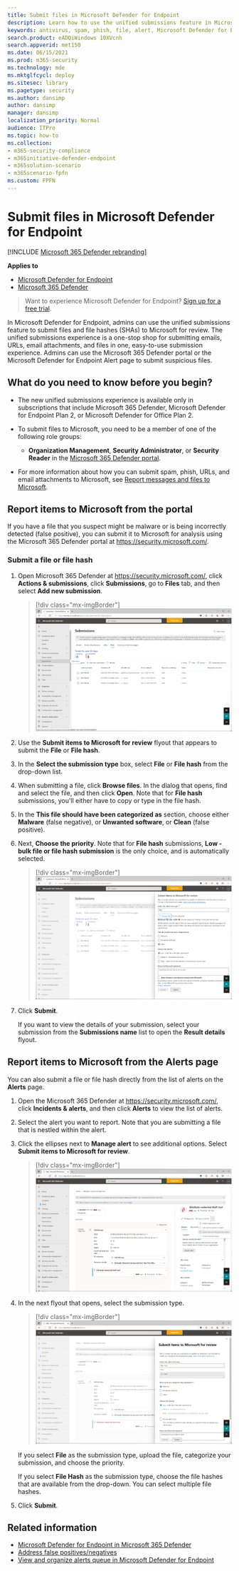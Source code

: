 ```yaml
---
title: Submit files in Microsoft Defender for Endpoint
description: Learn how to use the unified submissions feature in Microsoft 365 Defender to submit suspicious emails, URLs, email attachments, and files to Microsoft for scanning.
keywords: antivirus, spam, phish, file, alert, Microsoft Defender for Endpoint, false positive, false negative, blocked file, blocked url, submission, submit, report
search.product: eADQiWindows 10XVcnh
search.appverid: met150
ms.date: 06/15/2021
ms.prod: m365-security
ms.technology: mde
ms.mktglfcycl: deploy
ms.sitesec: library
ms.pagetype: security
ms.author: dansimp
author: dansimp
manager: dansimp
localization_priority: Normal
audience: ITPro
ms.topic: how-to
ms.collection:
- m365-security-compliance
- m365initiative-defender-endpoint
- m365solution-scenario
- m365scenario-fpfn
ms.custom: FPFN
---
```


# Submit files in Microsoft Defender for Endpoint

[!INCLUDE [Microsoft 365 Defender rebranding](../../includes/microsoft-defender.md)]

**Applies to**

- [Microsoft Defender for Endpoint](https://go.microsoft.com/fwlink/p/?linkid=2146806)
- [Microsoft 365 Defender](https://go.microsoft.com/fwlink/?linkid=2118804)

>Want to experience Microsoft Defender for Endpoint? [Sign up for a free trial](https://www.microsoft.com/microsoft-365/windows/microsoft-defender-atp?ocid=docs-wdatp-usewdatp-abovefoldlink).

In Microsoft Defender for Endpoint, admins can use the unified submissions feature to submit files and file hashes (SHAs) to Microsoft for review. The unified submissions experience is a one-stop shop for submitting emails, URLs, email attachments, and files in one, easy-to-use submission experience. Admins can use the Microsoft 365 Defender portal or the Microsoft Defender for Endpoint Alert page to submit suspicious files.

## What do you need to know before you begin?

- The new unified submissions experience is available only in subscriptions that include Microsoft 365 Defender, Microsoft Defender for Endpoint Plan 2, or Microsoft Defender for Office Plan 2.

- To submit files to Microsoft, you need to be a member of one of the following role groups:

  - **Organization Management**, **Security Administrator**, or **Security Reader** in the [Microsoft 365 Defender portal](../office-365-security/permissions-microsoft-365-security-center.md).

- For more information about how you can submit spam, phish, URLs, and email attachments to Microsoft, see [Report messages and files to Microsoft](../office-365-security/report-junk-email-messages-to-microsoft.md).

## Report items to Microsoft from the portal

If you have a file that you suspect might be malware or is being incorrectly detected (false positive), you can submit it to Microsoft for analysis using the Microsoft 365 Defender portal at https://security.microsoft.com/.

### Submit a file or file hash

1. Open Microsoft 365 Defender at <https://security.microsoft.com/>, click **Actions & submissions**, click **Submissions**, go to **Files** tab, and then select **Add new submission**.

    > [!div class="mx-imgBorder"]
    > ![Add new submission](../../media/unified-admin-submission-new.png)

2. Use the **Submit items to Microsoft for review** flyout that appears to submit the **File** or **File hash**.

3. In the **Select the submission type** box, select **File** or **File hash** from the drop-down list.

4. When submitting a file, click **Browse files**. In the dialog that opens, find and select the file, and then click **Open**. Note that for **File hash** submissions, you'll either have to copy or type in the file hash.

5. In the **This file should have been categorized as** section, choose either **Malware** (false negative), or **Unwanted software**, or **Clean** (false positive).

6. Next, **Choose the priority**. Note that for **File hash** submissions, **Low - bulk file or file hash submission** is the only choice, and is automatically selected.

    > [!div class="mx-imgBorder"]
    > ![Submit items to Microsoft for review](../../media/unified-admin-submission-file.png)

7. Click **Submit**.

   If you want to view the details of your submission, select your submission from the **Submissions name** list to open the **Result details** flyout.

## Report items to Microsoft from the Alerts page

You can also submit a file or file hash directly from the list of alerts on the **Alerts** page.

1. Open the Microsoft 365 Defender at <https://security.microsoft.com/>, click **Incidents & alerts**, and then click **Alerts** to view the list of alerts.

2. Select the alert you want to report. Note that you are submitting a file that is nestled within the alert.

3. Click the ellipses next to **Manage alert** to see additional options. Select **Submit items to Microsoft for review**.

    > [!div class="mx-imgBorder"]
    > ![Submit items from alerts queue](../../media/unified-admin-submission-alerts-queue.png)

4. In the next flyout that opens, select the submission type.

    > [!div class="mx-imgBorder"]
    > ![Complete the required fields](../../media/unified-admin-submission-alert-queue-flyout.png)

    If you select **File** as the submission type, upload the file, categorize your submission, and choose the priority.

    If you select **File Hash** as the submission type, choose the file hashes that are available from the drop-down. You can select multiple file hashes.

5. Click **Submit**.

## Related information

- [Microsoft Defender for Endpoint in Microsoft 365 Defender](../defender/microsoft-365-security-center-mde.md)
- [Address false positives/negatives](defender-endpoint-false-positives-negatives.md)
- [View and organize alerts queue in Microsoft Defender for Endpoint](alerts-queue.md)

